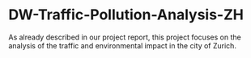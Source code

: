 # DW-Traffic-Pollution-Analysis-ZH
As already described in our project report, this project focuses on the analysis of the traffic and environmental impact in the city of Zurich.
